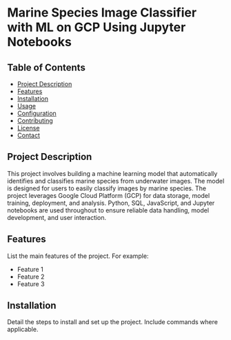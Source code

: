 # Marine Species Image Classifier with ML on GCP Using Jupyter Notebooks

## Table of Contents
- [Project Description](#projectdescription)
- [Features](#features)
- [Installation](#installation)
- [Usage](#usage)
- [Configuration](#configuration)
- [Contributing](#contributing)
- [License](#license)
- [Contact](#contact)

## Project Description
This project involves building a machine learning model that automatically identifies and classifies marine species from underwater images. The model is designed for users to easily classify images by marine species. The project leverages Google Cloud Platform (GCP) for data storage, model training, deployment, and analysis. Python, SQL, JavaScript, and Jupyter notebooks are used throughout to ensure reliable data handling, model development, and user interaction.

## Features
List the main features of the project. For example:
- Feature 1
- Feature 2
- Feature 3

## Installation
Detail the steps to install and set up the project. Include commands where applicable.
